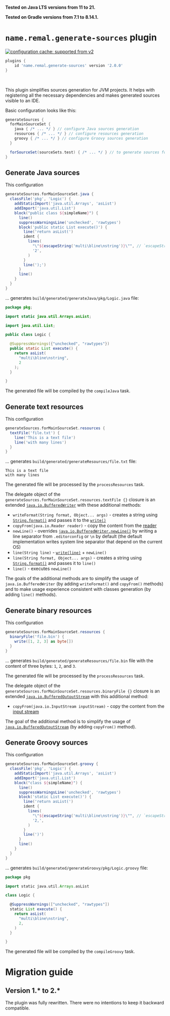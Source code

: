 **Tested on Java LTS versions from <!--property:java-runtime.min-version-->11<!--/property--> to <!--property:java-runtime.max-version-->21<!--/property-->.**

**Tested on Gradle versions from <!--property:gradle-api.min-version-->7.1<!--/property--> to <!--property:gradle-api.max-version-->8.14.1<!--/property-->.**

# `name.remal.generate-sources` plugin

[![configuration cache: supported from v2](https://img.shields.io/static/v1?label=configuration%20cache&message=supported%20from%20v2&color=success)](https://docs.gradle.org/current/userguide/configuration_cache.html)

<!--plugin-usage:name.remal.generate-sources-->
```groovy
plugins {
    id 'name.remal.generate-sources' version '2.0.0'
}
```
<!--/plugin-usage-->

&nbsp;

This plugin simplifies sources generation for JVM projects.
It helps with registering all the necessary dependencies and makes generated sources visible to an IDE.

Basic configuration looks like this:

```groovy
generateSources {
  forMainSourceSet {
    java { /* ... */ } // configure Java sources generation
    resources { /* ... */ } // configure resources generation
    groovy { /* ... */ } // configure Groovy sources generation
  }

  forSourceSet(sourceSets.test) { /* ... */ } // to generate sources for other source sets (`test` in this case)
}
```

## Generate Java sources

This configuration

```groovy
generateSources.forMainSourceSet.java {
  classFile('pkg', 'Logic') {
    addStaticImport('java.util.Arrays', 'asList')
    addImport('java.util.List')
    block("public class ${simpleName}") {
      line()
      suppressWarningsLine('unchecked', 'rawtypes')
      block('public static List execute()') {
        line('return asList(')
        ident {
          lines(
            "\"${escapeString('multi\bline\nstring')}\"", // `escapeString` will escape Java string
            '2',
          )
        }
        line(');')
      }
      line()
    }
  }
}
```

... generates `build/generated/generateJava/pkg/Logic.java` file:

```java
package pkg;

import static java.util.Arrays.asList;

import java.util.List;

public class Logic {

  @SuppressWarnings({"unchecked", "rawtypes"})
  public static List execute() {
    return asList(
      "multi\bline\nstring",
      2
    );
  }

}
```

The generated file will be compiled by the `compileJava` task.

## Generate text resources

This configuration

```groovy
generateSources.forMainSourceSet.resources {
  textFile('file.txt') {
    line('This is a text file')
    line('with many lines')
  }
}
```

... generates `build/generated/generateResources/file.txt` file:

```
This is a text file
with many lines
```

The generated file will be processed by the `processResources` task.

The delegate object of the `generateSources.forMainSourceSet.resources.textFile {}` closure
is an extended [`java.io.BufferedWriter`](https://docs.oracle.com/en/java/javase/11/docs/api/java.base/java/io/BufferedWriter.html) with these additional methods:

* `writeFormat(String format, Object... args)` - creates a string using [`String.format()`](https://docs.oracle.com/en/java/javase/11/docs/api/java.base/java/lang/String.html#format%28java.lang.String,java.lang.Object...%29) and passes it to the [`write()`](https://docs.oracle.com/en/java/javase/11/docs/api/java.base/java/io/Writer.html#write%28java.lang.String%29)
* `copyFrom(java.io.Reader reader)` - copy the content from the [reader](https://docs.oracle.com/en/java/javase/11/docs/api/java.base/java/io/Reader.html)
* `newLine()` - overrides [`java.io.BufferedWriter.newLine()`](https://docs.oracle.com/en/java/javase/11/docs/api/java.base/java/io/BufferedWriter.html#newLine%28%29) by writing a line separator from `.editorconfig` or `\n` by default (the default implementation writes system line separator that depend on the current OS)
* `line(String line)` - [`write(line)`](https://docs.oracle.com/en/java/javase/11/docs/api/java.base/java/io/BufferedWriter.html#write%28java.lang.String%29) + `newLine()`
* `line(String format, Object... args)` - creates a string using [`String.format()`](https://docs.oracle.com/en/java/javase/11/docs/api/java.base/java/lang/String.html#format%28java.lang.String,java.lang.Object...%29) and passes it to `line()`
* `line()` - executes `newLine()`

The goals of the additional methods are to simplify the usage of `java.io.BufferedWriter` (by adding `writeFormat()` and `copyFrom()` methods)
and to make usage experience consistent with classes generation (by adding `line()` methods).

## Generate binary resources

This configuration

```groovy
generateSources.forMainSourceSet.resources {
  binaryFile('file.bin') {
    write([1, 2, 3] as byte[])
  }
}
```

... generates `build/generated/generateResources/file.bin` file with the content of three bytes: `1`, `2`, and `3`.

The generated file will be processed by the `processResources` task.

The delegate object of the `generateSources.forMainSourceSet.resources.binaryFile {}` closure
is an extended [`java.io.BufferedOutputStream`](https://docs.oracle.com/en/java/javase/11/docs/api/java.base/java/io/BufferedOutputStream.html) with this additional method:

* `copyFrom(java.io.InputStream inputStream)` - copy the content from the [input stream](https://docs.oracle.com/en/java/javase/11/docs/api/java.base/java/io/InputStream.html)

The goal of the additional method is to simplify the usage of [`java.io.BufferedOutputStream`](https://docs.oracle.com/en/java/javase/11/docs/api/java.base/java/io/BufferedOutputStream.html) (by adding `copyFrom()` method).

## Generate Groovy sources

This configuration

```groovy
generateSources.forMainSourceSet.groovy {
  classFile('pkg', 'Logic') {
    addStaticImport('java.util.Arrays', 'asList')
    addImport('java.util.List')
    block("class ${simpleName}") {
      line()
      suppressWarningsLine('unchecked', 'rawtypes')
      block('static List execute()') {
        line('return asList(')
        ident {
          lines(
            "\"${escapeString('multi\bline\nstring')}\"", // `escapeString` will escape Groovy string
            '2,',
          )
        }
        line(')')
      }
      line()
    }
  }
}
```

... generates `build/generated/generateGroovy/pkg/Logic.groovy` file:

```groovy
package pkg

import static java.util.Arrays.asList

class Logic {

  @SuppressWarnings(["unchecked", "rawtypes"])
  static List execute() {
    return asList(
      "multi\bline\nstring",
      2,
    )
  }

}
```

The generated file will be compiled by the `compileGroovy` task.

# Migration guide

## Version 1.* to 2.*

The plugin was fully rewritten. There were no intentions to keep it backward compatible.
